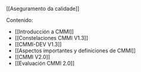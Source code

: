 [[Aseguramento da calidade]]

Contenido:
+ [[Introducción a CMMI]]
+ [[Constelaciones CMMI V1.3]]
+ [[CMMI-DEV V1.3]]
+ [[Aspectos importantes y definiciones de CMMI]]
+ [[CMMI V2.0]]
+ [[Evaluación CMMI 2.0]]